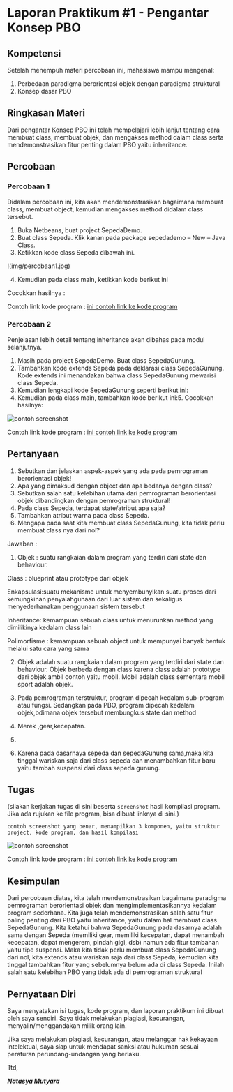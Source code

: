 # Laporan Praktikum #1 - Pengantar Konsep PBO

## Kompetensi

  Setelah menempuh materi percobaan ini, mahasiswa mampu mengenal:
1. Perbedaan paradigma berorientasi objek dengan paradigma struktural
2. Konsep dasar PBO

## Ringkasan Materi

Dari pengantar Konsep PBO ini telah mempelajari lebih lanjut tentang cara membuat class, membuat objek, dan mengakses method dalam class
serta mendemonstrasikan fitur penting dalam PBO yaitu inheritance. 

## Percobaan

### Percobaan 1

Didalam percobaan ini, kita akan mendemonstrasikan bagaimana membuat class, membuat object,
kemudian mengakses method didalam class tersebut.
1. Buka Netbeans, buat project SepedaDemo.
2. Buat class Sepeda. Klik kanan pada package sepedademo – New – Java Class.
3. Ketikkan kode class Sepeda dibawah ini.

!(img/percobaan1.jpg)

4. Kemudian pada class main, ketikkan kode berikut ini

Cocokkan hasilnya : 

Contoh link kode program : [ini contoh link ke kode program](../../src/1_Pengantar_Konsep_PBO/Sepeda.java)

### Percobaan 2

Penjelasan lebih detail tentang inheritance akan dibahas pada modul selanjutnya.
1. Masih pada project SepedaDemo. Buat class SepedaGunung.
2. Tambahkan kode extends Sepeda pada deklarasi class SepedaGunung. Kode extends ini
menandakan bahwa class SepedaGunung mewarisi class Sepeda.
3. Kemudian lengkapi kode SepedaGunung seperti berikut ini:
4. Kemudian pada class main, tambahkan kode berikut ini:5. Cocokkan hasilnya:

![contoh screenshot](img/contoh-schot1.PNG)

Contoh link kode program : [ini contoh link ke kode program](../../src/1_Pengantar_Konsep_PBO/Contoh12345Habibie.java)

## Pertanyaan

1. Sebutkan dan jelaskan aspek-aspek yang ada pada pemrograman berorientasi objek!
2. Apa yang dimaksud dengan object dan apa bedanya dengan class?
3. Sebutkan salah satu kelebihan utama dari pemrograman berorientasi objek dibandingkan
dengan pemrograman struktural!
4. Pada class Sepeda, terdapat state/atribut apa saja?
5. Tambahkan atribut warna pada class Sepeda.
6. Mengapa pada saat kita membuat class SepedaGunung, kita tidak perlu membuat class nya dari
nol?

Jawaban :
1. Objek : suatu rangkaian dalam program yang terdiri dari state dan behaviour.

Class : blueprint atau prototype dari objek

Enkapsulasi:suatu mekanisme untuk menyembunyikan suatu proses dari kemungkinan    penyalahgunaan dari luar sistem dan sekaligus menyederhanakan penggunaan sistem tersebut

Inheritance: kemampuan sebuah class untuk menurunkan method yang dimilikinya kedalam class lain

Polimorfisme : kemampuan sebuah object untuk mempunyai banyak bentuk melalui satu cara yang sama

2. Objek adalah suatu rangkaian dalam program yang terdiri dari state dan behaviour.
Objek berbeda dengan class karena class adalah prototype dari objek.ambil contoh yaitu mobil. Mobil adalah class sementara mobil sport adalah objek.

3. Pada pemrograman terstruktur, program
dipecah kedalam sub-program atau fungsi. Sedangkan pada PBO, program dipecah kedalam objek,bdimana objek tersebut membungkus state dan method
4. Merek ,gear,kecepatan.
5. 
6. Karena pada dasarnaya sepeda dan sepedaGunung sama,maka kita tinggal wariskan saja dari class sepeda dan menambahkan fitur baru yaitu tambah suspensi dari class sepeda gunung. 


## Tugas

(silakan kerjakan tugas di sini beserta `screenshot` hasil kompilasi program. Jika ada rujukan ke file program, bisa dibuat linknya di sini.)

`contoh screenshot yang benar, menampilkan 3 komponen, yaitu struktur project, kode program, dan hasil kompilasi`

![contoh screenshot](img/contoh-schot1.PNG)

Contoh link kode program : [ini contoh link ke kode program](../../src/1_Pengantar_Konsep_PBO/Contoh12345Habibie.java)

## Kesimpulan

Dari percobaan diatas, kita telah mendemonstrasikan bagaimana paradigma pemrograman
berorientasi objek dan mengimplementasikannya kedalam program sederhana. Kita juga telah
mendemonstrasikan salah satu fitur paling penting dari PBO yaitu inheritance, yaitu dalam hal
membuat class SepedaGunung.
Kita ketahui bahwa SepedaGunung pada dasarnya adalah sama dengan Sepeda (memiliki gear,
memiliki kecepatan, dapat menambah kecepatan, dapat mengerem, pindah gigi, dsb) namun ada
fitur tambahan yaitu tipe suspensi. Maka kita tidak perlu membuat class SepedaGunung dari nol,
kita extends atau wariskan saja dari class Sepeda, kemudian kita tinggal tambahkan fitur yang
sebelumnya belum ada di class Sepeda. Inilah salah satu kelebihan PBO yang tidak ada di
pemrograman struktural

## Pernyataan Diri

Saya menyatakan isi tugas, kode program, dan laporan praktikum ini dibuat oleh saya sendiri. Saya tidak melakukan plagiasi, kecurangan, menyalin/menggandakan milik orang lain.

Jika saya melakukan plagiasi, kecurangan, atau melanggar hak kekayaan intelektual, saya siap untuk mendapat sanksi atau hukuman sesuai peraturan perundang-undangan yang berlaku.

Ttd,

***Natasya Mutyara***
